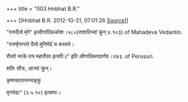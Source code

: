 +++
title = "003 Hnbhat B.R."

+++
[[Hnbhat B.R.	2012-10-31, 07:01:26 [Source](https://groups.google.com/g/bvparishat/c/MxD5h9FT4uY)]]



"रुरुर्दैत्ये मृगे" इत्यौणादिककोशः।५८०(रुशातिभ्यां क्रुन् ४.१०३) of Mahadeva Vedantin.

  

"रुरुर्मृगान्तरे दैत्ये मुनिभेदे च कथ्यते।

रौरवो नरके तत्र महारौरव इत्यपि॥" इति औणादिकपदार्णवः।२७३. of Perusuri.

  

शतिः सौत्रः, आभ्यां क्रुन्।

  

कृष्णसाररुरुन्यङ्कु

  

मृगभेदाः" (२.५.१०) इत्यमरः।

  

  

